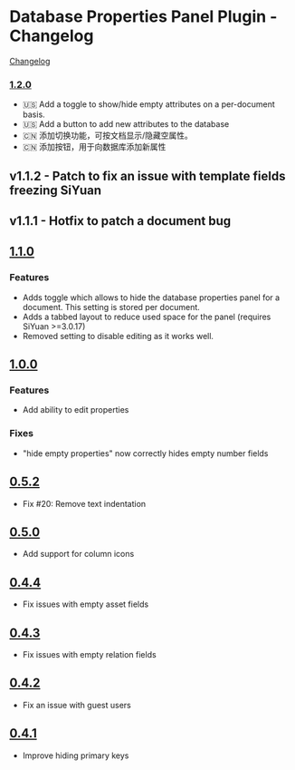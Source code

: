 # Database Properties Panel Plugin - Changelog

[Changelog](./CHANGELOG.md)

### [1.2.0](https://github.com/Macavity/siyuan-database-properties-panel/releases/tag/v1.2.0)

- 🇺🇸 Add a toggle to show/hide empty attributes on a per-document basis.
- 🇺🇸 Add a button to add new attributes to the database
- 🇨🇳 添加切换功能，可按文档显示/隐藏空属性。
- 🇨🇳 添加按钮，用于向数据库添加新属性

## v1.1.2 - Patch to fix an issue with template fields freezing SiYuan

## v1.1.1 - Hotfix to patch a document bug

## [1.1.0](https://github.com/Macavity/siyuan-database-properties-panel/releases/tag/v1.1.0)

### Features

- Adds toggle which allows to hide the database properties panel for a document. This setting is stored per document.
- Adds a tabbed layout to reduce used space for the panel (requires SiYuan >=3.0.17)
- Removed setting to disable editing as it works well.

## [1.0.0](https://github.com/Macavity/siyuan-database-properties-panel/releases/tag/v1.0.0)

### Features

- Add ability to edit properties

### Fixes

- "hide empty properties" now correctly hides empty number fields

## [0.5.2](https://github.com/Macavity/siyuan-database-properties-panel/releases/tag/v0.5.2)

- Fix #20: Remove text indentation

## [0.5.0](https://github.com/Macavity/siyuan-database-properties-panel/releases/tag/v0.5.0)

- Add support for column icons

## [0.4.4](https://github.com/Macavity/siyuan-database-properties-panel/releases/tag/v0.4.4)

- Fix issues with empty asset fields

## [0.4.3](https://github.com/Macavity/siyuan-database-properties-panel/releases/tag/v0.4.3)

- Fix issues with empty relation fields

## [0.4.2](https://github.com/Macavity/siyuan-database-properties-panel/releases/tag/v0.4.2)

- Fix an issue with guest users

## [0.4.1](https://github.com/Macavity/siyuan-database-properties-panel/releases/tag/v0.4.1)

- Improve hiding primary keys
